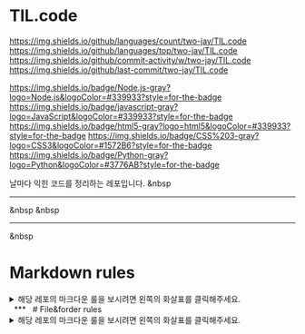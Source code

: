 # TIL.code

https://img.shields.io/github/languages/count/two-jay/TIL.code
https://img.shields.io/github/languages/top/two-jay/TIL.code
https://img.shields.io/github/commit-activity/w/two-jay/TIL.code
https://img.shields.io/github/last-commit/two-jay/TIL.code

https://img.shields.io/badge/Node.js-gray?logo=Node.js&logoColor=#339933?style=for-the-badge
https://img.shields.io/badge/javascript-gray?logo=JavaScript&logoColor=#339933?style=for-the-badge
https://img.shields.io/badge/html5-gray?logo=html5&logoColor=#339933?style=for-the-badge
https://img.shields.io/badge/CSS%203-gray?logo=CSS3&logoColor=#1572B6?style=for-the-badge
https://img.shields.io/badge/Python-gray?logo=Python&logoColor=#3776AB?style=for-the-badge

날마다 익힌 코드를 정리하는 레포입니다.
&nbsp
***
&nbsp
&nbsp
***
&nbsp
# Markdown rules
<details>
<summary>해당 레포의 마크다운 룰을 보시려면 왼쪽의 화살표를 클릭해주세요.</summary>
<div markdown="1">       


## 제목

각 대,중,소제목은 아래와 같이 작성합니다.

```

  # 대제목
  ## 중간제목
  ### 소제목

```


## 리스트

문단 내 리스트 작성 시에는 아래와 같이 작성합니다.


- unordered list
```

  - [Text]

```


- ordered list

```

  1. [Text]
  2. [Text]
  3. [Text]

```

## 구분선

문단 내에 구분선을 놓을 시에는 아래의 규칙을 따른다.
- 구분선 위아래에 \&nbsp
- 구분선은 `***`로 기입


## 이미지

이미지 태그는 아래와 같이 넣는다.
이미지 크기 기준은 기본 500*500을 기준으로 한다. (임의 조정할 때에도 너무 커지지 않도록 조정한다.)
```
![title](my_image_url){: width="숫자" height="숫자"}
```

</div>
</details>
&nbsp
***
&nbsp
# File&forder rules
<details>
<summary>해당 레포의 마크다운 룰을 보시려면 왼쪽의 화살표를 클릭해주세요.</summary>
<div markdown="1">

- 폴더와 파일의 제목에서 띄어쓰기시 공백을 사용하지 않으며 '-'로 대신합니다.

예시)
```
  express-server
    /app.js
    /chatting-server.js
    /controller
      /user-signin.js
      /user-signup.js
  ...
```


- 가장 상위의 폴더에는 README.md 파일을 생성하여 아래의 사항들을 기본적으로 기록합니다.

  1. 작업일자
  2. 사용한 기술 스텍
  3. 작업한 코드에 대한 설명
  4. 매 커밋 시 로그
    - `일자 - [작업 대분류] / [작업사항]`


</div>
</details>



